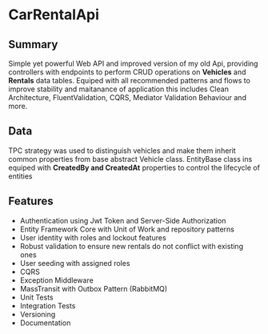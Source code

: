 # CarRentalApi

## Summary
Simple yet powerful Web API and improved version of my old Api, providing controllers with endpoints to perform CRUD operations on __Vehicles__ and __Rentals__ data tables. Equiped with all recommended patterns and flows to improve stability and maitanance of application this includes Clean Architecture, FluentValidation, CQRS, Mediator Validation Behaviour and more.

## Data
TPC strategy was used to distinguish vehicles and make them inherit common properties from base abstract Vehicle class.
EntityBase class ins equiped with **CreatedBy and CreatedAt** properties to control the lifecycle of entities

## Features
* Authentication using Jwt Token and Server-Side Authorization
* Entity Framework Core with Unit of Work and repository patterns
* User identity with roles and lockout features <!-- /PasswordChange/EmailChange) -->
* Robust validation to ensure new rentals do not conflict with existing ones
* User seeding with assigned roles
* CQRS
* Exception Middleware
* MassTransit with Outbox Pattern (RabbitMQ)
* Unit Tests
* Integration Tests
* Versioning
* Documentation
